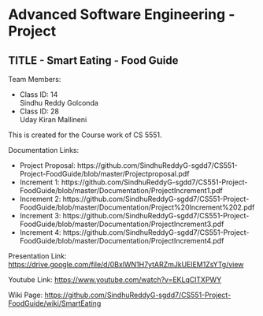 # Advanced Software Engineering - Project

<h2> TITLE - Smart Eating - Food Guide</h2>

Team Members:

<ul>
<li>Class ID: 14 <br/> Sindhu Reddy Golconda </li>
<li>Class ID: 28 <br/> Uday Kiran Mallineni </li>
</ul>

This is created for the Course work of CS 5551.

Documentation Links:

<ul>
<li>Project Proposal: https://github.com/SindhuReddyG-sgdd7/CS551-Project-FoodGuide/blob/master/Projectproposal.pdf</li>
<li>Increment 1: https://github.com/SindhuReddyG-sgdd7/CS551-Project-FoodGuide/blob/master/Documentation/ProjectIncrement1.pdf</li>
<li>Increment 2: https://github.com/SindhuReddyG-sgdd7/CS551-Project-FoodGuide/blob/master/Documentation/Project%20Increment%202.pdf</li>
<li>Increment 3: https://github.com/SindhuReddyG-sgdd7/CS551-Project-FoodGuide/blob/master/Documentation/ProjectIncrement3.pdf</li>
<li>Increment 4: https://github.com/SindhuReddyG-sgdd7/CS551-Project-FoodGuide/blob/master/Documentation/ProjectIncrement4.pdf</li>
</ul>

Presentation Link: https://drive.google.com/file/d/0BxlWN1H7ytARZmJkUElEM1ZsYTg/view

Youtube Link: https://www.youtube.com/watch?v=EKLqClTXPWY

Wiki Page: https://github.com/SindhuReddyG-sgdd7/CS551-Project-FoodGuide/wiki/SmartEating
